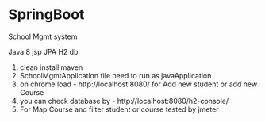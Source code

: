 # SpringBoot
School Mgmt system

Java 8
jsp
JPA
H2 db
1. clean install maven
2. SchoolMgmtApplication file need to run as javaApplication
3. on chrome load - http://localhost:8080/ for Add new student or add new Course
4. you can check database by - http://localhost:8080/h2-console/
5. For Map Course and filter student or course tested by jmeter
